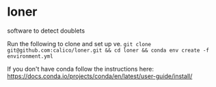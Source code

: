 # loner
software to detect doublets

Run the following to clone and set up ve.
`git clone git@github.com:calico/loner.git && cd loner && conda env create -f environment.yml`

If you don't have conda follow the instructions here: https://docs.conda.io/projects/conda/en/latest/user-guide/install/

